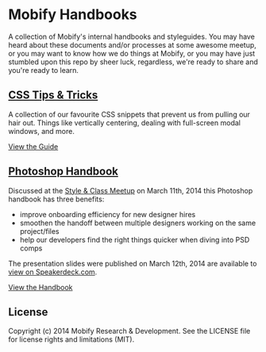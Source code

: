 # Mobify Handbooks

A collection of Mobify's internal handbooks and styleguides. You may have heard about these documents and/or processes at some awesome meetup, or you may want to know how we do things at Mobify, or you may have just stumbled upon this repo by sheer luck, regardless, we're ready to share and you're ready to learn. 

## [CSS Tips & Tricks](css-handbook/Readme.md)

A collection of our favourite CSS snippets that prevent us from pulling our hair out. Things like vertically centering, dealing with full-screen modal windows, and more.

[View the Guide](css-handbook/Readme.md)

## [Photoshop Handbook](photoshop-handbook/Readme.md)

Discussed at the [Style & Class Meetup](http://meetup.com/styleandclass) on March 11th, 2014 this Photoshop handbook has three benefits: 

- improve onboarding efficiency for new designer hires 
- smoothen the handoff between multiple designers working on the same project/files 
- help our developers find the right things quicker when diving into PSD comps

The presentation slides were published on March 12th, 2014 are available to [view on Speakerdeck.com](https://speakerdeck.com/jamesbull/anal-retentive-photoshop-habits-improve-your-flow-without-making-a-mess). 

[View the Handbook](photoshop-handbook/Readme.md)

## License

Copyright (c) 2014 Mobify Research & Development. See the LICENSE file for license rights and limitations (MIT).
